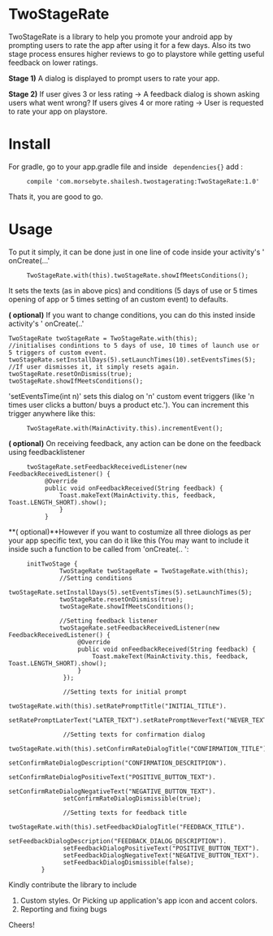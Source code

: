 # TwoStageRate
TwoStageRate is a library to help you promote your android app by prompting users to rate the app after using it for a few days. Also its two stage process ensures higher reviews to go to playstore while getting useful feedback on lower ratings.

**Stage 1)** A dialog is displayed to prompt users to rate your app.

**Stage 2)** If user gives 3 or less rating -> A feedback dialog is shown asking users what went wrong?
         If users gives 4 or more rating -> User is requested to rate your app on playstore.

# Install

For gradle, go to your app.gradle file and inside ` dependencies{}` add :

         compile 'com.morsebyte.shailesh.twostagerating:TwoStageRate:1.0'

Thats it, you are good to go.

#  Usage

To put it simply, it can be done just in one line of code inside your activity's ' onCreate(...'

         TwoStageRate.with(this).twoStageRate.showIfMeetsConditions();

It sets the texts (as in above pics) and conditions (5 days of use or 5 times opening of app or 5 times setting of an custom event) to defaults.
         
         
**( optional)** If you want to change conditions, you can do this insted inside activity's ' onCreate(..'
    
    TwoStageRate twoStageRate = TwoStageRate.with(this);
    //initialises condintions to 5 days of use, 10 times of launch use or 5 triggers of custom event.
    twoStageRate.setInstallDays(5).setLaunchTimes(10).setEventsTimes(5);
    //If user dismisses it, it simply resets again.
    twoStageRate.resetOnDismiss(true);
    twoStageRate.showIfMeetsConditions();
         

'setEventsTime(int n)' sets this dialog on 'n' custom event triggers (like 'n times user clicks a button/ buys a product etc.'). You can increment this trigger anywhere like this:

         TwoStageRate.with(MainActivity.this).incrementEvent();
         
**( optional)** On receiving feedback, any action can be done on the feedback using feedbacklistener
 
         
         twoStageRate.setFeedbackReceivedListener(new FeedbackReceivedListener() {
              @Override
              public void onFeedbackReceived(String feedback) {
                  Toast.makeText(MainActivity.this, feedback, Toast.LENGTH_SHORT).show();
                  }
              }
                  

**( optional)**However if you want to costumize all three diologs as per your app specific text, you can do it like this (You may want to include it inside such a function to be called from 'onCreate(.. ':
 
         
         initTwoStage {
                  TwoStageRate twoStageRate = TwoStageRate.with(this);                               
                  //Setting conditions
                  twoStageRate.setInstallDays(5).setEventsTimes(5).setLaunchTimes(5);
                  twoStageRate.resetOnDismiss(true);
                  twoStageRate.showIfMeetsConditions();

                  //Setting feedback listener
                  twoStageRate.setFeedbackReceivedListener(new FeedbackReceivedListener() {
                       @Override
                       public void onFeedbackReceived(String feedback) {
                           Toast.makeText(MainActivity.this, feedback, Toast.LENGTH_SHORT).show();
                       }
                   });

                   //Setting texts for initial prompt
                   twoStageRate.with(this).setRatePromptTitle("INITIAL_TITLE").
                           setRatePromptLaterText("LATER_TEXT").setRatePromptNeverText("NEVER_TEXT").setRatePromptDismissible(false);

                   //Setting texts for confirmation dialog
                   twoStageRate.with(this).setConfirmRateDialogTitle("CONFIRMATION_TITLE").
                   setConfirmRateDialogDescription("CONFIRMATION_DESCRITPION").
                   setConfirmRateDialogPositiveText("POSITIVE_BUTTON_TEXT").
                   setConfirmRateDialogNegativeText("NEGATIVE_BUTTON_TEXT").
                   setConfirmRateDialogDismissible(true);

                   //Setting texts for feedback title
                   twoStageRate.with(this).setFeedbackDialogTitle("FEEDBACK_TITLE").
                   setFeedbackDialogDescription("FEEDBACK_DIALOG_DESCRIPTION").
                   setFeedbackDialogPositiveText("POSITIVE_BUTTON_TEXT").
                   setFeedbackDialogNegativeText("NEGATIVE_BUTTON_TEXT").
                   setFeedbackDialogDismissible(false);
             }

Kindly contribute the library to include
1) Custom styles. Or Picking up application's app icon and accent colors.
2) Reporting and fixing bugs

Cheers!         

